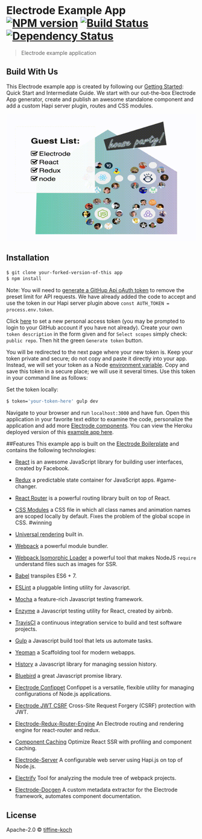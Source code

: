 # Electrode Example App [![NPM version][npm-image]][npm-url] [![Build Status][travis-image]][travis-url] [![Dependency Status][daviddm-image]][daviddm-url]
> Electrode example application

## Build With Us
This Electrode example app is created by following our [Getting Started](https://electrode-io.github.io/docs/quick_guide.html): Quick Start and Intermediate Guide. We start with our out-the-box Electrode App generator, create and publish an awesome standalone component and add a custom Hapi server plugin, routes and CSS modules.

![screencast](./img/screencast.gif)


## Installation

```sh
$ git clone your-forked-version-of-this app
$ npm install
```

Note: You will need to [generate a GitHup Api oAuth token](https://github.com/settings/tokens/new) to remove the preset limit for API requests. We have already added the code to accept and use the token in our Hapi server plugin above `const AUTH_TOKEN = process.env.token`.

Click [here](https://github.com/settings/tokens/new) to set a new personal access token (you may be prompted to login to your GitHub account if you have not already). Create your own `token description` in the form given and for `Select scopes` simply check: `public repo`. Then hit the green `Generate token` button.

You will be redirected to the next page where your new token is. Keep your token private and secure; do not copy and paste it directly into your app. Instead, we will set your token as a Node [environment variable](https://nodejs.org/api/process.html#process_process_env).
Copy and save this token in a secure place; we will use it several times. Use this token in your command line as follows:

Set the token locally:

```bash
$ token='your-token-here' gulp dev
```

Navigate to your browser and run `localhost:3000` and have fun. Open this application in your favorite text editor to examine the code, personalize the application and add more [Electrode components](https://electrode-io.github.io/docs/create_reusable_component.html). You can view the Heroku deployed version of this [example app here](https://electrode-example-app.herokuapp.com/).

##Features
This example app is built on the [Electrode Boilerplate](https://github.com/electrode-io/electrode-boilerplate-universal-react-node) and contains the following technologies:

*  [React](https://facebook.github.io/react/index.html) is an awesome JavaScript library for building user interfaces, created by Facebook.

*  [Redux](http://redux.js.org/docs/basics/UsageWithReact.html) a predictable state container for JavaScript apps. #game-changer.

*  [React Router](https://github.com/ReactTraining/react-router/tree/master/docs) is a powerful routing library built on top of React.

*  [CSS Modules](https://github.com/css-modules/css-modules) a CSS file in which all class names and animation names are scoped locally by default. Fixes the problem of the global scope in CSS. #winning

*  [Universal rendering](https://medium.com/@mjackson/universal-javascript-4761051b7ae9#.xjxr5yj5z) built in.

*  [Webpack](https://webpack.github.io/docs/motivation.html) a powerful module bundler.

*  [Webpack Isomorphic Loader](https://github.com/jchip/isomorphic-loader) a powerful tool that makes NodeJS `require` understand files such as images for SSR.

*  [Babel](https://babeljs.io/) transpiles ES6 + 7.

*  [ESLint](http://eslint.org/) a pluggable linting utility for Javascript.

*  [Mocha](https://mochajs.org/) a feature-rich Javascript testing framework.

*  [Enzyme](https://github.com/airbnb/enzyme) a Javascript testing utility for React, created by airbnb.

*  [TravisCI](https://travis-ci.org/) a continuous integration service to build and test software projects.

*  [Gulp](http://gulpjs.com/) a Javascript build tool that lets us automate tasks.

*  [Yeoman](http://yeoman.io/) a Scaffolding tool for modern webapps.

*  [History](https://www.npmjs.com/package/history) a Javascript library for managing session history.

*  [Bluebird](http://bluebirdjs.com/docs/why-promises.html) a great Javascript promise library.

*  [Electrode Confippet](https://github.com/electrode-io/electrode-confippet) Confippet is a versatile, flexible utility for managing configurations of Node.js applications.

*  [Electrode JWT CSRF](https://github.com/electrode-io/electrode-csrf-jwt) Cross-Site Request Forgery (CSRF) protection with JWT.

*  [Electrode-Redux-Router-Engine](https://github.com/electrode-io/redux-router-engine) An Electrode routing and rendering engine for react-router and redux.

*  [Component Caching](https://github.com/electrode-io/electrode-react-ssr-caching) Optimize React SSR with profiling and component caching.

*  [Electrode-Server](https://github.com/electrode-io/electrode-server) A configurable web server using Hapi.js on top of Node.js.

*  [Electrify](https://github.com/electrode-io/electrify) Tool for analyzing the module tree of webpack projects.

*  [Electrode-Docgen](https://github.com/electrode-io/electrode-docgen) A custom metadata extractor for the Electrode framework, automates component documentation.

## License

Apache-2.0 © [tiffine-koch](https://github.com/tiffine-koch)


[npm-image]: https://badge.fury.io/js/electrode-example-app-with-plugin-and-routes.svg
[npm-url]: https://npmjs.org/package/electrode-example-app-with-plugin-and-routes
[travis-image]: https://travis-ci.org/electrode-io/electrode-example-app-with-plugin-and-routes.svg?branch=master
[travis-url]: https://travis-ci.org/electrode-io/electrode-example-app-with-plugin-and-routes
[daviddm-image]: https://david-dm.org/electrode-io/electrode-example-app-with-plugin-and-routes.svg?theme=shields.io
[daviddm-url]: https://david-dm.org/electrode-io/electrode-example-app-with-plugin-and-routes
